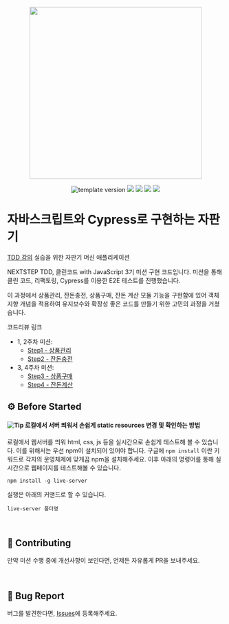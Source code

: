 <p align="middle" >
  <img src="https://nextstep-storage.s3.ap-northeast-2.amazonaws.com/536baaa17ed346bb851cc9f663edb069" width="400">
</p>
  
  <p align="middle">
    <img src="https://img.shields.io/badge/version-1.0.0-blue?style=flat-square" alt="template version"/>
    <img src="https://img.shields.io/badge/language-html-red.svg?style=flat-square"/>
    <img src="https://img.shields.io/badge/language-css-blue.svg?style=flat-square"/>
    <img src="https://img.shields.io/badge/language-js-yellow.svg?style=flat-square"/>
    <img src="https://img.shields.io/badge/license-MIT-brightgreen.svg?style=flat-square"/>
  </p>
</p>

# 자바스크립트와 Cypress로 구현하는 자판기
[TDD 강의](https://edu.nextstep.camp/c/BRaNdTQx) 실습을 위한 자판기 머신 애플리케이션

NEXTSTEP TDD, 클린코드 with JavaScript 3기 미션 구현 코드입니다.
미션을 통해 클린 코드, 리팩토링, Cypress를 이용한 E2E 테스트를 진행했습니다.</br>

이 과정에서 상품관리, 잔돈충전, 상품구매, 잔돈 계산 모듈 기능을 구현함에 있어 객체지향 개념을 적용하여 유지보수와 확장성 좋은 코드를 만들기 위한 고민의 과정을 거쳤습니다.

코드리뷰 링크
- 1, 2주차 미션:
  - [Step1 - 상품관리](https://github.com/next-step/js-vending-machine/pull/62)
  - [Step2 - 잔돈충전](https://github.com/next-step/js-vending-machine/pull/62)
- 3, 4주차 미션:
  - [Step3 - 상품구매](https://github.com/next-step/js-vending-machine/pull/63)
  - [Step4 - 잔돈계산](https://github.com/next-step/js-vending-machine/pull/63)

## ⚙️ Before Started

#### <img alt="Tip" src="https://img.shields.io/static/v1.svg?label=&message=Tip&style=flat-square&color=673ab8"> 로컬에서 서버 띄워서 손쉽게 static resources 변경 및 확인하는 방법

로컬에서 웹서버를 띄워 html, css, js 등을 실시간으로 손쉽게 테스트해 볼 수 있습니다. 이를 위해서는 우선 npm이 설치되어 있어야 합니다. 구글에 `npm install` 이란 키워드로 각자의 운영체제에 맞게끔 npm을 설치해주세요. 이후 아래의 명령어를 통해 실시간으로 웹페이지를 테스트해볼 수 있습니다.

```
npm install -g live-server
```

실행은 아래의 커맨드로 할 수 있습니다.

```
live-server 폴더명
```

<br/>

## 👏 Contributing

만약 미션 수행 중에 개선사항이 보인다면, 언제든 자유롭게 PR을 보내주세요.

<br/>

## 🐞 Bug Report

버그를 발견한다면, [Issues](https://github.com/next-step/js-vending-machine/issues)에 등록해주세요.

<br/>
